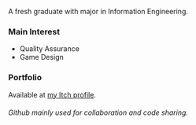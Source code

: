 A fresh graduate with major in Information Engineering.

### Main Interest
- Quality Assurance
- Game Design 

### Portfolio
Available at [my Itch profile](https://sun-wise-man.itch.io/).

###### Github mainly used for collaboration and code sharing.


<!---
sun-wise-man/sun-wise-man is a ✨ special ✨ repository because its `README.md` (this file) appears on your GitHub profile.
You can click the Preview link to take a look at your changes.
--->
